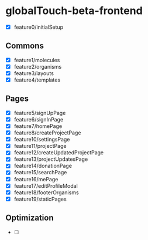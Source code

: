 # globalTouch-beta-frontend

- [x] feature0/initialSetup

## Commons

- [x] feature1/molecules
- [x] feature2/organisms
- [x] feature3/layouts
- [x] feature4/templates

## Pages

- [x] feature5/signUpPage
- [x] feature6/signInPage
- [x] feature7/homePage
- [x] feature8/createProjectPage
- [x] feature10/settingsPage
- [x] feature11/projectPage
- [x] feature12/createUpdatedProjectPage
- [x] feature13/projectUpdatesPage
- [x] feature14/donationPage
- [x] feature15/searchPage
- [x] feature16/mePage
- [x] feature17/editProfileModal
- [x] feature18/footerOrganisms
- [x] feature19/staticPages

## Optimization

- [ ]
